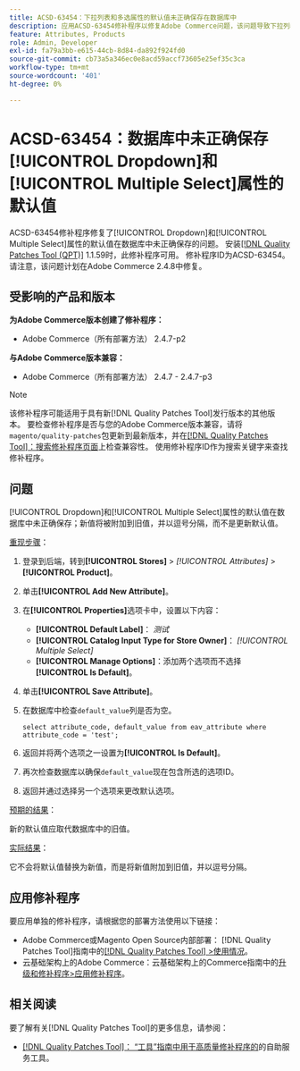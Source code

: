 ```yaml
---
title: ACSD-63454：下拉列表和多选属性的默认值未正确保存在数据库中
description: 应用ACSD-63454修补程序以修复Adobe Commerce问题，该问题导致下拉列表和多选属性的默认值未正确保存在数据库中。
feature: Attributes, Products
role: Admin, Developer
exl-id: fa79a3bb-e615-44cb-8d84-da892f924fd0
source-git-commit: cb73a5a346ec0e8acd59accf73605e25ef35c3ca
workflow-type: tm+mt
source-wordcount: '401'
ht-degree: 0%

---
```


# ACSD-63454：数据库中未正确保存[!UICONTROL Dropdown]和[!UICONTROL Multiple Select]属性的默认值

ACSD-63454修补程序修复了[!UICONTROL Dropdown]和[!UICONTROL Multiple Select]属性的默认值在数据库中未正确保存的问题。 安装[[!DNL Quality Patches Tool (QPT)]](/help/tools/quality-patches-tool/quality-patches-tool-to-self-serve-quality-patches.md) 1.1.59时，此修补程序可用。 修补程序ID为ACSD-63454。 请注意，该问题计划在Adobe Commerce 2.4.8中修复。

## 受影响的产品和版本

**为Adobe Commerce版本创建了修补程序：**

* Adobe Commerce（所有部署方法） 2.4.7-p2

**与Adobe Commerce版本兼容：**

* Adobe Commerce（所有部署方法） 2.4.7 - 2.4.7-p3

>[!NOTE]
>
>该修补程序可能适用于具有新[!DNL Quality Patches Tool]发行版本的其他版本。 要检查修补程序是否与您的Adobe Commerce版本兼容，请将`magento/quality-patches`包更新到最新版本，并在[[!DNL Quality Patches Tool]：搜索修补程序页面](https://experienceleague.adobe.com/tools/commerce-quality-patches/index.html?lang=zh-Hans)上检查兼容性。 使用修补程序ID作为搜索关键字来查找修补程序。

## 问题

[!UICONTROL Dropdown]和[!UICONTROL Multiple Select]属性的默认值在数据库中未正确保存；新值将被附加到旧值，并以逗号分隔，而不是更新默认值。

<u>重现步骤</u>：

1. 登录到后端，转到&#x200B;**[!UICONTROL Stores]** > *[!UICONTROL Attributes]* > **[!UICONTROL Product]**。
1. 单击&#x200B;**[!UICONTROL Add New Attribute]**。
1. 在&#x200B;**[!UICONTROL Properties]**&#x200B;选项卡中，设置以下内容：
   * **[!UICONTROL Default Label]**： *测试*
   * **[!UICONTROL Catalog Input Type for Store Owner]**： *[!UICONTROL Multiple Select]*
   * **[!UICONTROL Manage Options]**：添加两个选项而不选择&#x200B;**[!UICONTROL Is Default]**。
1. 单击&#x200B;**[!UICONTROL Save Attribute]**。
1. 在数据库中检查`default_value`列是否为空。

   `select attribute_code, default_value from eav_attribute where attribute_code = 'test';`

1. 返回并将两个选项之一设置为&#x200B;**[!UICONTROL Is Default]**。
1. 再次检查数据库以确保`default_value`现在包含所选的选项ID。
1. 返回并通过选择另一个选项来更改默认选项。

<u>预期的结果</u>：

新的默认值应取代数据库中的旧值。

<u>实际结果</u>：

它不会将默认值替换为新值，而是将新值附加到旧值，并以逗号分隔。

## 应用修补程序

要应用单独的修补程序，请根据您的部署方法使用以下链接：

* Adobe Commerce或Magento Open Source内部部署： [!DNL Quality Patches Tool]指南中的[[!DNL Quality Patches Tool] >使用情况](/help/tools/quality-patches-tool/usage.md)。
* 云基础架构上的Adobe Commerce：云基础架构上的Commerce指南中的[升级和修补程序>应用修补程序](https://experienceleague.adobe.com/docs/commerce-cloud-service/user-guide/develop/upgrade/apply-patches.html?lang=zh-Hans)。

## 相关阅读

要了解有关[!DNL Quality Patches Tool]的更多信息，请参阅：

* [[!DNL Quality Patches Tool]： “工具”指南中用于高质量修补程序的](/help/tools/quality-patches-tool/quality-patches-tool-to-self-serve-quality-patches.md)的自助服务工具。
